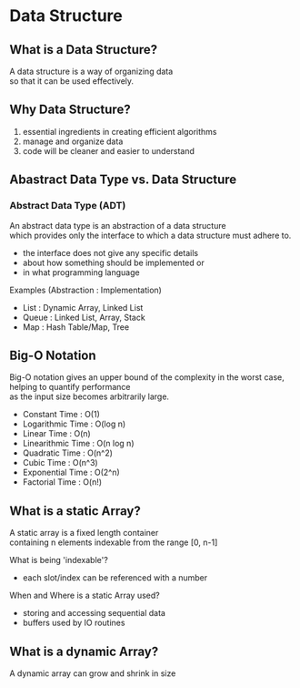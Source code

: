 # Data Structure  

## What is a Data Structure?  
A data structure is a way of organizing data  
so that it can be used effectively.  

## Why Data Structure?  
1. essential ingredients in creating efficient algorithms  
2. manage and organize data  
3. code will be cleaner and easier to understand  

## Abastract Data Type vs. Data Structure  

### Abstract Data Type (ADT)  
An abstract data type is an abstraction of a data structure  
which provides only the interface to which a data structure must adhere to.  

- the interface does not give any specific details  
- about how something should be implemented or 
- in what programming language

Examples (Abstraction : Implementation)  
- List : Dynamic Array, Linked List
- Queue : Linked List, Array, Stack
- Map : Hash Table/Map, Tree  

## Big-O Notation  
Big-O notation gives an upper bound of the complexity in the worst case,  
helping to quantify performance  
as the input size becomes arbitrarily large.  

- Constant Time : O(1)
- Logarithmic Time : O(log n)
- Linear Time : O(n)
- Linearithmic Time : O(n log n)
- Quadratic Time : O(n^2)
- Cubic Time : O(n^3)
- Exponential Time : O(2^n)  
- Factorial Time : O(n!)  

## What is a static Array?
A static array is a fixed length container  
containing n elements indexable from the range [0, n-1]  

What is being 'indexable'?
- each slot/index can be referenced with a number  

When and Where is a static Array used?
- storing and accessing sequential data
- buffers used by IO routines

## What is a dynamic Array?
A dynamic array can grow and shrink in size  

